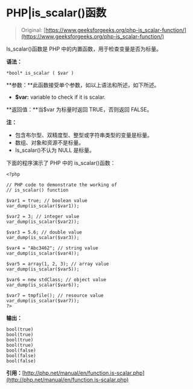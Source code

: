 # PHP|is_scalar()函数

> Original: [https://www.geeksforgeeks.org/php-is_scalar-function/](https://www.geeksforgeeks.org/php-is_scalar-function/)

Is_scalar()函数是 PHP 中的内置函数，用于检查变量是否为标量。

**语法：**

```
*bool* is_scalar ( $var )
```

**参数：**此函数接受单个参数，如以上语法和所述，如下所述。

*   **$var:** variable to check if it is scalar.

**返回值：**当$var 为标量时返回 TRUE，否则返回 FALSE。

**注：**

*   包含布尔型、双精度型、整型或字符串类型的变量是标量。
*   数组、对象和资源不是标量。
*   Is_scalar()不认为 NULL 是标量。

下面的程序演示了 PHP 中的 is_scalar()函数：

```
<?php

// PHP code to demonstrate the working of
// is_scalar() function

$var1 = true; // boolean value 
var_dump(is_scalar($var1));

$var2 = 3; // integer value
var_dump(is_scalar($var2));

$var3 = 5.6; // double value
var_dump(is_scalar($var3));

$var4 = "Abc3462"; // string value
var_dump(is_scalar($var4));

$var5 = array(1, 2, 3); // array value
var_dump(is_scalar($var5));

$var6 = new stdClass; // object value
var_dump(is_scalar($var6));

$var7 = tmpfile(); // resource value
var_dump(is_scalar($var7));
?>
```

**输出：**

```
bool(true)
bool(true)
bool(true)
bool(true)
bool(false)
bool(false)
bool(false)

```

**引用：**[http://php.net/manual/en/function.is-scalar.php](http://php.net/manual/en/function.is-scalar.php)